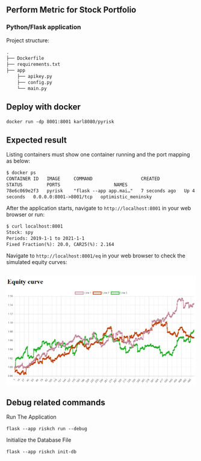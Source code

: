 ## Perform Metric for Stock Portfolio

### Python/Flask application

Project structure:
```
.
├── Dockerfile
├── requirements.txt
├── app
    ├── apikey.py
    ├── config.py
    └── main.py

```

## Deploy with docker

```
docker run -dp 8001:8001 karl8080/pyrisk
```

## Expected result

Listing containers must show one container running and the port mapping as below:
```
$ docker ps
CONTAINER ID   IMAGE     COMMAND                  CREATED         STATUS         PORTS                    NAMES
78e6c069e2f3   pyrisk    "flask --app app.mai…"   7 seconds ago   Up 4 seconds   0.0.0.0:8001->8001/tcp   optimistic_meninsky
```

After the application starts, navigate to `http://localhost:8001` in your web browser or run:
```
$ curl localhost:8001
Stock: spy
Periods: 2019-1-1 to 2021-1-1
Fixed Fraction(%): 20.0, CAR25(%): 2.164
```

Navigate to `http://localhost:8001/eq` in your web browser to check the simulated equity curves:
```
```
![figure1](screen/eqcurve.PNG "")

## Debug related commands

Run The Application
```
flask --app riskch run --debug
```

Initialize the Database File
```
flask --app riskch init-db
```